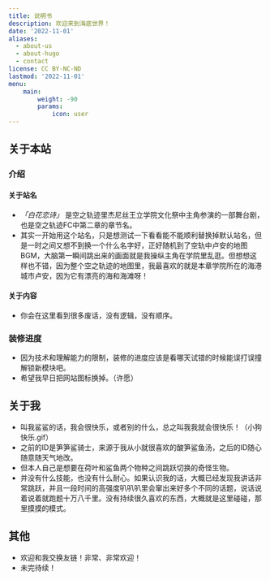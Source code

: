 ```yaml
---
title: 说明书
description: 欢迎来到海底世界！
date: '2022-11-01'
aliases:
  - about-us
  - about-hugo
  - contact
license: CC BY-NC-ND
lastmod: '2022-11-01'
menu:
    main: 
        weight: -90
        params:
            icon: user
---
```



## 关于本站

### 介绍

#### 关于站名
- *「白花恋诗」* 是空之轨迹里杰尼丝王立学院文化祭中主角参演的一部舞台剧，也是空之轨迹FC中第二章的章节名。
- 其实一开始用这个站名，只是想测试一下看看能不能顺利替换掉默认站名，但是一时之间又想不到换一个什么名字好，正好随机到了空轨中卢安的地图BGM，大脑第一瞬间跳出来的画面就是我操纵主角在学院里乱逛。但想想这样也不错，因为整个空之轨迹的地图里，我最喜欢的就是本章学院所在的海港城市卢安，因为它有漂亮的海和海滩呀！

#### 关于内容
- 你会在这里看到很多废话，没有逻辑，没有顺序。

### 装修进度
- 因为技术和理解能力的限制，装修的进度应该是看哪天试错的时候能误打误撞解锁新模块吧。
- 希望我早日把网站图标换掉。（许愿）


## 关于我
- 叫我鲨鲨的话，我会很快乐，或者别的什么，总之叫我我就会很快乐！（小狗快乐.gif）
- 之前的ID是笋笋鲨骑士，来源于我从小就很喜欢的酸笋鲨鱼汤，之后的ID随心随意随天气地改。
- 但本人自己是想要在荷叶和鲨鱼两个物种之间跳跃切换的奇怪生物。
- 并没有什么技能，也没有什么耐心。如果认识我的话，大概已经发现我讲话非常跳跃，并且一段时间的高强度叭叭叭里会窜出来好多个不同的话题，说话说着说着就跑题十万八千里。没有持续很久喜欢的东西，大概就是这里碰碰，那里摸摸的模式。


## 其他
- 欢迎和我交换友链！非常、非常欢迎！
- 未完待续！